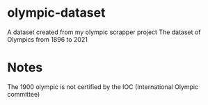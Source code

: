 # olympic-dataset
A dataset created from my olympic scrapper project
The dataset of Olympics from 1896 to 2021  
# Notes  
The 1900 olympic is not certified by the IOC (International Olympic committee)
